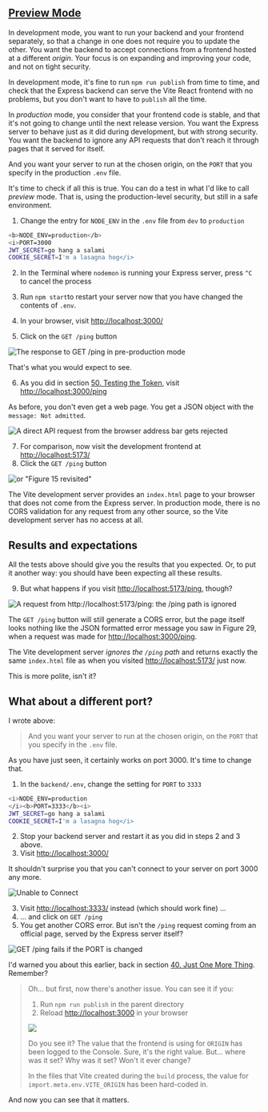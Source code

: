 <!-- Preview mode -->
<section
  id="preview-mode"
  aria-labelledby="preview-mode"
  data-item="Preview Mode"
>
  <h2><a href="#preview-mode">Preview Mode</a></h2>

In development mode, you want to run your backend and your frontend separately, so that a change in one does not require you to update the other. You want the backend to accept connections from a frontend hosted at a different _origin_. Your focus is on expanding and improving your code, and not on tight security.

In development mode, it's fine to run `npm run publish` from time to time, and check that the Express backend can serve the Vite React frontend with no problems, but you don't want to have to `publish` all the time.

In _production_ mode, you consider that your frontend code is stable, and that it's not going to change until the next release version. You want the Express server to behave just as it did during development, but with strong security. You want the backend to ignore any API requests that don't reach it through pages that it served for itself.

And you want your server to run at the chosen origin, on the `PORT` that you specify in the production `.env` file.

It's time to check if all this is true. You can do a test in what I'd like to call _preview_ mode. That is, using the production-level security, but still in a safe environment.

1. Change the entry for `NODE_ENV` in the `.env` file from `dev` to `production`

```bash
<b>NODE_ENV=production</b>
<i>PORT=3000
JWT_SECRET=go hang a salami
COOKIE_SECRET=I'm a lasagna hog</i>
```

2. In the Terminal where `nodemon` is running your Express server, press `^C` to cancel the process
3. Run `npm start`to restart your server now that you have changed the contents of `.env`.

4. In your browser, visit [http://localhost:3000/](http://localhost:3000/)
5. Click on the `GET /ping` button

![The response to GET /ping in pre-production mode](images/production.webp)

That's what you would expect to see.

6. As you did in section [50. Testing the Token](#testing-the-token), visit [http://localhost:3000/ping](http://localhost:3000/ping)

As before, you don't even get a web page. You get a JSON object with the `message: Not admitted`.

![A direct API request from the browser address bar gets rejected](images/jsonDOA.webp)

7. For comparison, now visit the development frontend at [http://localhost:5173/](http://localhost:5173/)
8. Click the `GET /ping` button

![or "Figure 15 revisited"](images/CORS.webp)

The Vite development server provides an `index.html` page to your browser that does not come from the Express server. In production mode, there is no CORS validation for any request from any other source, so the Vite development server has no access at all.

## Results and expectations

All the tests above should give you the results that you expected. Or, to put it another way: you should have been expecting all these results.

9. But what happens if you visit [http://localhost:5173/ping](http://localhost:5173/ping), though? 

![A request from http://localhost:5173/ping: the `/ping` path is ignored](images/prod5173ping.webp)

The `GET /ping` button will still generate a CORS error, but the page itself looks nothing like the JSON formatted error message you saw in Figure 29, when a request was made for  [http://localhost:3000/ping](http://localhost:3000/ping).

The Vite development server _ignores the `/ping` path_ and returns exactly the same `index.html` file as when you visited [http://localhost:5173/](http://localhost:5173/) just now.

This is more polite, isn't it?

## What about a different port?

I wrote above:

> And you want your server to run at the chosen origin, on the `PORT` that you specify in the `.env` file.

As you have just seen, it certainly works on port 3000. It's time to change that.

1. In the `backend/.env`, change the setting for `PORT` to `3333`

```bash
<i>NODE_ENV=production
</i><b>PORT=3333</b><i>
JWT_SECRET=go hang a salami
COOKIE_SECRET=I'm a lasagna hog</i>
```


2. Stop your backend server and restart it as you did in steps 2 and 3 above.
3. Visit  [http://localhost:3000/](http://localhost:3000/)

It shouldn't surprise you that you can't connect to your server on port 3000 any more.

![Unable to Connect](images/unableToConnect.webp)

3. Visit  [http://localhost:3333/](http://localhost:3333/) instead (which should work fine) ...
4. ... and click on `GET /ping` 
5. You get another CORS error. But isn't the `/ping` request coming from an official page, served by the Express server itself?

![GET /ping fails if the PORT is changed](images/pingFails.webp)


I'd warned you about this earlier, back in section [40. Just One More Thing](#just-one-more-thing). Remember?

>Oh... but first, now there's another issue. You can see it if you:
>
>1. Run `npm run publish` in the parent directory
>2. Reload [http://localhost:3000](http://localhost:3000) in your browser
>
>![](images/local_origin.webp)
>
>Do you see it? The value that the frontend is using for `ORIGIN` has been logged to the Console. Sure, it's the right value. But... where was it set? Why was it set? Won't it ever change?
>
>In the files that Vite created during the `build` process, the value for `import.meta.env.VITE_ORIGIN` has been hard-coded in. 

And now you can see that it matters. 

</section>